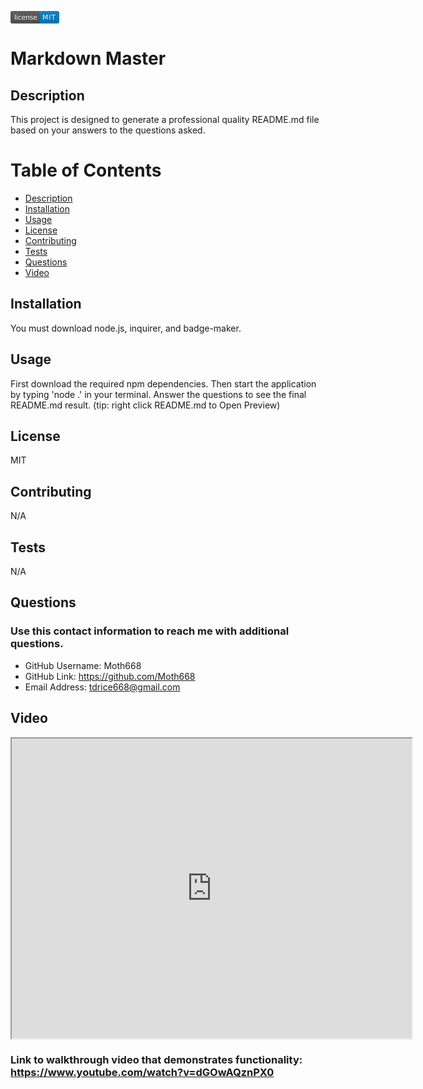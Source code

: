 

<svg xmlns="http://www.w3.org/2000/svg" xmlns:xlink="http://www.w3.org/1999/xlink" width="78" height="20" role="img" aria-label="license: MIT"><title>license: MIT</title><linearGradient id="s" x2="0" y2="100%"><stop offset="0" stop-color="#bbb" stop-opacity=".1"/><stop offset="1" stop-opacity=".1"/></linearGradient><clipPath id="r"><rect width="78" height="20" rx="3" fill="#fff"/></clipPath><g clip-path="url(#r)"><rect width="47" height="20" fill="#555"/><rect x="47" width="31" height="20" fill="#007ec6"/><rect width="78" height="20" fill="url(#s)"/></g><g fill="#fff" text-anchor="middle" font-family="Verdana,Geneva,DejaVu Sans,sans-serif" text-rendering="geometricPrecision" font-size="110"><text aria-hidden="true" x="245" y="150" fill="#010101" fill-opacity=".3" transform="scale(.1)" textLength="370">license</text><text x="245" y="140" transform="scale(.1)" fill="#fff" textLength="370">license</text><text aria-hidden="true" x="615" y="150" fill="#010101" fill-opacity=".3" transform="scale(.1)" textLength="210">MIT</text><text x="615" y="140" transform="scale(.1)" fill="#fff" textLength="210">MIT</text></g></svg>

# Markdown Master
                
## Description
This project is designed to generate a professional quality README.md file based on your answers to the questions asked.

# Table of Contents
* [Description](#description)
* [Installation](#installation)
* [Usage](#usage)
* [License](#license)
* [Contributing](#contributing)
* [Tests](#tests)
* [Questions](#questions)
* [Video](#video)

                
## Installation
You must download node.js, inquirer, and badge-maker.
                
## Usage
First download the required npm dependencies. Then start the application by typing 'node .' in your terminal. Answer the questions to see the final README.md result. (tip: right click README.md to Open Preview)

## License
MIT
                
## Contributing
N/A
                
## Tests
N/A

## Questions
### Use this contact information to reach me with additional questions.
 * GitHub Username: Moth668
 * GitHub Link: https://github.com/Moth668
 * Email Address: tdrice668@gmail.com

## Video

<iframe src="https://drive.google.com/file/d/1kDtYeVg_LrZvuUKdhiW_gCsznYdevxFj/preview" width="640" height="480"></iframe>

### Link to walkthrough video that demonstrates functionality: https://www.youtube.com/watch?v=dGOwAQznPX0 
                        